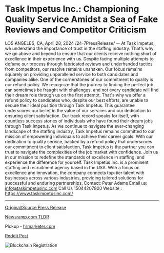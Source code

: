 # Task Impetus Inc.: Championing Quality Service Amidst a Sea of Fake Reviews and Competitor Criticism

LOS ANGELES, CA, April 28, 2024 /24-7PressRelease/ -- At Task Impetus, we understand the importance of trust in the staffing industry. That's why we go above and beyond to ensure that our clients receive nothing short of excellence in their experience with us. Despite facing multiple attempts to defame our process through fabricated reviews and underhanded tactics from competitors, our resolve remains unshaken. Our focus remains squarely on providing unparalleled service to both candidates and companies alike.  One of the cornerstones of our commitment to quality is our refund policy. We recognize that the journey to finding the perfect job can sometimes be fraught with challenges, and not every candidate will find their dream role through us on the first attempt. That's why we offer a refund policy to candidates who, despite our best efforts, are unable to secure their ideal position through Task Impetus. This guarantee underscores our belief in the value of our services and our dedication to ensuring client satisfaction.  Our track record speaks for itself, with countless success stories of individuals who have found their dream jobs through Task Impetus.  As we continue to navigate the ever-changing landscape of the staffing industry, Task Impetus remains committed to our mission of empowering individuals to achieve their career goals. With our dedication to quality service, backed by a refund policy that underscores our commitment to client satisfaction, Task Impetus is the partner you can trust to navigate the complexities of the job market with confidence.  Join us in our mission to redefine the standards of excellence in staffing, and experience the difference for yourself.  Task Impetus Inc. is a prominent staffing and recruitment agency based in the USA. With a focus on excellence and innovation, the company connects top-tier talent with businesses across various industries, providing tailored solutions for successful and enduring partnerships.  Contact: Peter Adams Email us: info@taskimpetusinc.com Call Us 15044207800 Website :  https://www.taskimpetusinc.com/ 

---

[Original/Source Press Release](https://www.24-7pressrelease.com/press-release/510460/task-impetus-inc-championing-quality-service-amidst-a-sea-of-fake-reviews-and-competitor-criticism)
                    

[Newsramp.com TLDR](https://newsramp.com/curated-news/task-impetus-redefining-excellence-in-staffing/3261bfc1a8c4197dcd14b299d5b81da5) 


Pickup - [hrmarketer.com](https://hrmarketer.com/en/task-impetus-inc-reaffirms-commitment-to-quality-service-amid-industry-challenges/20242300)
 



[Reddit Post](https://www.reddit.com/r/Leadership_Management/comments/1cf09wn/task_impetus_redefining_excellence_in_staffing/) 



![Blockchain Registration](https://cdn.newsramp.app/24-7PressRelease/qrcode/244/28/iconAqGt.webp)